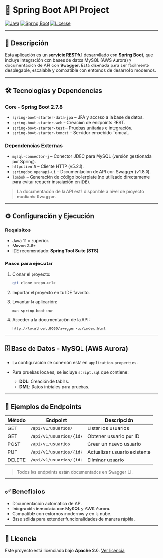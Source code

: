 # 🌟 Spring Boot API Project

[![Java](https://img.shields.io/badge/Java-11+-blue.svg)](https://www.oracle.com/java/)
[![Spring Boot](https://img.shields.io/badge/Spring_Boot-2.7.8-brightgreen.svg)](https://spring.io/projects/spring-boot)
[![License](https://img.shields.io/badge/License-Apache_2.0-blue.svg)](http://www.apache.org/licenses/LICENSE-2.0.html)

---

## 📄 Descripción

Esta aplicación es un **servicio RESTful** desarrollado con **Spring Boot**, que incluye integración con bases de datos MySQL (AWS Aurora) y documentación de API con **Swagger**.
Está diseñada para ser fácilmente desplegable, escalable y compatible con entornos de desarrollo modernos.

---

## 🛠 Tecnologías y Dependencias

### Core - Spring Boot 2.7.8

* `spring-boot-starter-data-jpa` – JPA y acceso a la base de datos.
* `spring-boot-starter-web` – Creación de endpoints REST.
* `spring-boot-starter-test` – Pruebas unitarias e integración.
* `spring-boot-starter-tomcat` – Servidor embebido Tomcat.

### Dependencias Externas

* `mysql-connector-j` – Conector JDBC para MySQL (versión gestionada por Spring).
* `httpclient5` – Cliente HTTP (v5.2.1).
* `springdoc-openapi-ui` – Documentación de API con Swagger (v1.8.0).
* `lombok` – Generación de código boilerplate (no utilizado directamente para evitar requerir instalación en IDE).

> La documentación de la API está disponible a nivel de proyecto mediante Swagger.

---

## ⚙ Configuración y Ejecución

### Requisitos

* Java 11 o superior.
* Maven 3.6+
* IDE recomendado: **Spring Tool Suite (STS)**

### Pasos para ejecutar

1. Clonar el proyecto:

   ```bash
   git clone <repo-url>
   ```
2. Importar el proyecto en tu IDE favorito.
3. Levantar la aplicación:

   ```bash
   mvn spring-boot:run
   ```
4. Acceder a la documentación de la API:

   ```
   http://localhost:8080/swagger-ui/index.html
   ```

---

## 🗄 Base de Datos - MySQL (AWS Aurora)

* La configuración de conexión está en `application.properties`.
* Para pruebas locales, se incluye `script.sql` que contiene:

  * **DDL**: Creación de tablas.
  * **DML**: Datos iniciales para pruebas.

---

## 🚀 Ejemplos de Endpoints

| Método | Endpoint          | Descripción                  |
| ------ | ----------------- | ---------------------------- |
| GET    | `/api/v1/usuarios/`     | Listar los usuarios          |
| GET    | `/api/v1/usuarios/{id}` | Obtener usuario por ID       |
| POST   | `/api/v1/usuarios`      | Crear un nuevo usuario       |
| PUT    | `/api/v1/usuarios/{id}` | Actualizar usuario existente |
| DELETE | `/api/v1/usuarios/{id}` | Eliminar usuario             |

> Todos los endpoints están documentados en Swagger UI.

---

## ✅ Beneficios

* Documentación automática de API.
* Integración inmediata con MySQL y AWS Aurora.
* Compatible con entornos modernos y en la nube.
* Base sólida para extender funcionalidades de manera rápida.

---

## 📄 Licencia

Este proyecto está licenciado bajo **Apache 2.0**.
[Ver licencia](http://www.apache.org/licenses/LICENSE-2.0.html)
